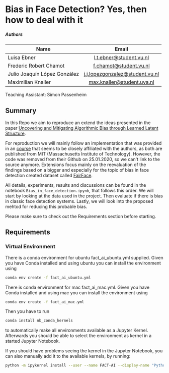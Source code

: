# Bias in Face Detection? Yes, then how to deal with it

##### Authors

| Name                          | Email                         |
|-------------------------------|:----------:|
| Luisa Ebner                   |l.t.ebner@student.vu.nl        |
| Frederic Robert Chamot        |  f.chamot@student.vu.nl           |
| Julio Joaquín López González  |j.j.lopezgonzalez@student.vu.nl|
| Maximilian Knaller            |max.knaller@student.uva.nl     |

Teaching Assistant: Simon Passenheim

## Summary

In this Repo we aim to reproduce an extend the ideas presented in the paper
[Uncovering and Mitigating Algorithmic Bias through Learned Latent Structure](https://lmrt.mit.edu/sites/default/files/AIES-19_paper_220.pdf).

For reproduction we will mainly follow an implementation that was provided in an
[course](https://github.com/aamini/introtodeeplearning) that seems to be closely affiliated with the authors,
as both are published from MIT (Massachusetts Institute of Technology). However, the code was removed from their
Github on 25.01.2020, so we can't link to the source anymore.  Extensions focus mainly on the reevaluation of the
findings based on a bigger and especially for the topic of bias in face detection created dataset
called [FairFace](https://github.com/joojs/fairface).

All details, experiments, results and discussions can be found in the notebook `Bias_in_face_detection.ipynb`, that
follows this order. We will start by looking at the data used in the project. Then evaluate if there is bias in
classic face detection systems. Lastly, we will look into the proposed mehtod for reducing this probable bias.

Please make sure to check out the Requirements section before starting.

## Requirements

### Virtual Environment

There is a conda environment for ubuntu fact_ai_ubuntu.yml supplied. Given you have Conda installed and using ubuntu you can install the environment using

```bash
conda env create -f fact_ai_ubuntu.yml
```

There is conda environment for mac fact_ai_mac.yml. Given you have Conda installed and using mac you can install the environment using

```bash
conda env create -f fact_ai_mac.yml
```

Then you have to run

```bash
conda install nb_conda_kernels
```

to automatically make all environments available as a Jupyter Kernel.
Afterwards you should be able to select the environment as kernel in a started Jupyter Notebook.

If you should have problems seeing the kernel in the Jupyter Notebook, you can also manually add it
to the available kernels, by running:

```bash
python -m ipykernel install --user --name FACT-AI --display-name "Python (FACT-AI)"
```
